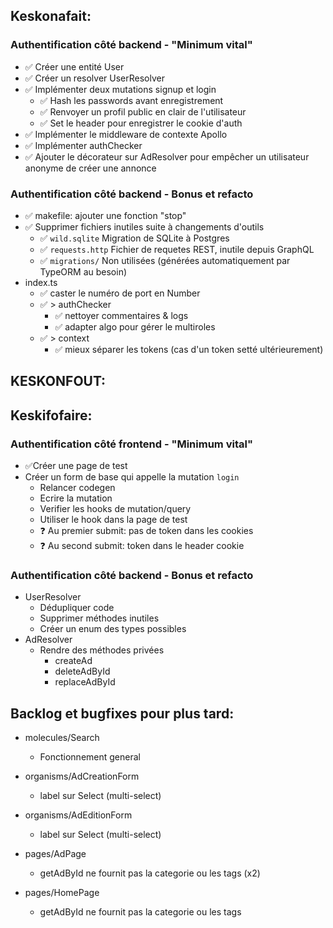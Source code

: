 ## Keskonafait:

### Authentification côté backend - "Minimum vital"

- ✅ Créer une entité User
- ✅ Créer un resolver UserResolver
- ✅ Implémenter deux mutations signup et login
  - ✅ Hash les passwords avant enregistrement
  - ✅ Renvoyer un profil public en clair de l'utilisateur
  - ✅ Set le header pour enregistrer le cookie d'auth
- ✅ Implémenter le middleware de contexte Apollo
- ✅ Implémenter authChecker
- ✅ Ajouter le décorateur sur AdResolver pour empêcher un utilisateur anonyme de créer une annonce

### Authentification côté backend - Bonus et refacto

- ✅ makefile: ajouter une fonction "stop"
- ✅ Supprimer fichiers inutiles suite à changements d'outils
  - ✅ `wild.sqlite` Migration de SQLite à Postgres
  - ✅ `requests.http` Fichier de requetes REST, inutile depuis GraphQL
  - ✅ `migrations/` Non utilisées (générées automatiquement par TypeORM au besoin)
- index.ts
  - ✅ caster le numéro de port en Number
  - ✅ > authChecker
    - ✅ nettoyer commentaires & logs
    - ✅ adapter algo pour gérer le multiroles
  - ✅ > context
    - ✅ mieux séparer les tokens (cas d'un token setté ultérieurement)

## KESKONFOUT:

## Keskifofaire:

### Authentification côté frontend - "Minimum vital"

- ✅Créer une page de test
- Créer un form de base qui appelle la mutation `login`
  - Relancer codegen
  - Ecrire la mutation
  - Verifier les hooks de mutation/query
  - Utiliser le hook dans la page de test
  - ❓ Au premier submit: pas de token dans les cookies
  - ❓ Au second submit: token dans le header cookie

### Authentification côté backend - Bonus et refacto

- UserResolver
  - Dédupliquer code
  - Supprimer méthodes inutiles
  - Créer un enum des types possibles
- AdResolver
  - Rendre des méthodes privées
    - createAd
    - deleteAdById
    - replaceAdById

## Backlog et bugfixes pour plus tard:

- molecules/Search

  - Fonctionnement general

- organisms/AdCreationForm
  - label sur Select (multi-select)
- organisms/AdEditionForm
  - label sur Select (multi-select)
- pages/AdPage
  - getAdById ne fournit pas la categorie ou les tags (x2)
- pages/HomePage
  - getAdById ne fournit pas la categorie ou les tags
